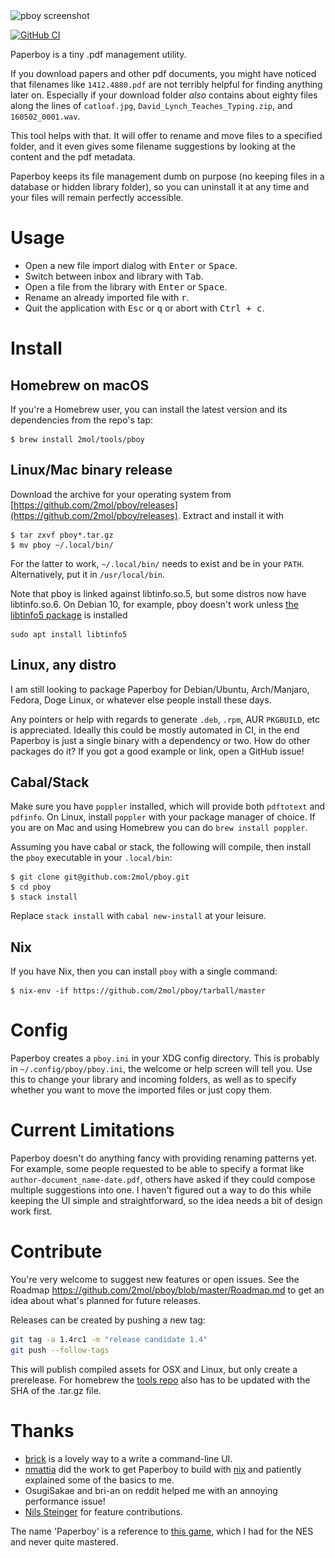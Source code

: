 <img srcset="https://raw.githubusercontent.com/2mol/pboy/master/doc/import.png 1x, https://raw.githubusercontent.com/2mol/pboy/master/doc/import.png 2x" src="https://raw.githubusercontent.com/2mol/pboy/master/doc/import.png" alt="pboy screenshot" />

[![GitHub CI](https://github.com/2mol/pboy/workflows/CI/badge.svg)](https://github.com/2mol/pboy/actions)

Paperboy is a tiny .pdf management utility.

If you download papers and other pdf documents, you might have noticed that filenames like `1412.4880.pdf` are not terribly helpful for finding anything later on. Especially if your download folder _also_ contains about eighty files along the lines of `catloaf.jpg`, `David_Lynch_Teaches_Typing.zip`, and `160502_0001.wav`.

This tool helps with that. It will offer to rename and move files to a specified folder, and it even gives some filename suggestions by looking at the content and the pdf metadata.

Paperboy keeps its file management dumb on purpose (no keeping files in a database or hidden library folder), so you can uninstall it at any time and your files will remain perfectly accessible.

# Usage

- Open a new file import dialog with <kbd>Enter</kbd> or <kbd>Space</kbd>.
- Switch between inbox and library with <kbd>Tab</kbd>.
- Open a file from the library with <kbd>Enter</kbd> or <kbd>Space</kbd>.
- Rename an already imported file with <kbd>r</kbd>.
- Quit the application with <kbd>Esc</kbd> or <kbd>q</kbd> or abort with <kbd>Ctrl + c</kbd>.

# Install

## Homebrew on macOS

If you're a Homebrew user, you can install the latest version and its dependencies from the repo's tap:

```
$ brew install 2mol/tools/pboy
```

## Linux/Mac binary release

Download the archive for your operating system from [https://github.com/2mol/pboy/releases](https://github.com/2mol/pboy/releases). Extract and install it with

```
$ tar zxvf pboy*.tar.gz
$ mv pboy ~/.local/bin/
```

For the latter to work, `~/.local/bin/` needs to exist and be in your `PATH`. Alternatively, put it in `/usr/local/bin`.

Note that pboy is linked against libtinfo.so.5, but some distros now have libtinfo.so.6. On Debian 10, for example, pboy doesn't work unless [the libtinfo5 package](https://packages.debian.org/buster/libtinfo5) is installed

```
sudo apt install libtinfo5
```

## Linux, any distro

I am still looking to package Paperboy for Debian/Ubuntu, Arch/Manjaro, Fedora, Doge Linux, or whatever else people install these days.

Any pointers or help with regards to generate `.deb`, `.rpm`, AUR `PKGBUILD`, etc is appreciated. Ideally this could be mostly automated in CI, in the end Paperboy is just a single binary with a dependency or two. How do other packages do it? If you got a good example or link, open a GitHub issue!

## Cabal/Stack

Make sure you have `poppler` installed, which will provide both `pdftotext` and `pdfinfo`. On Linux, install `poppler` with your package manager of choice. If you are on Mac and using Homebrew you can do `brew install poppler`.

Assuming you have cabal or stack, the following will compile, then install the `pboy` executable in your `.local/bin`:

```
$ git clone git@github.com:2mol/pboy.git
$ cd pboy
$ stack install
```

Replace `stack install` with `cabal new-install` at your leisure.

## Nix

If you have Nix, then you can install `pboy` with a single command:

```
$ nix-env -if https://github.com/2mol/pboy/tarball/master
```

# Config

Paperboy creates a `pboy.ini` in your XDG config directory. This is probably in `~/.config/pboy/pboy.ini`, the welcome or help screen will tell you. Use this to change your library and incoming folders, as well as to specify whether you want to move the imported files or just copy them.

# Current Limitations

Paperboy doesn't do anything fancy with providing renaming patterns yet. For example, some people requested to be able to specify a format like `author-document_name-date.pdf`, others have asked if they could compose multiple suggestions into one. I haven't figured out a way to do this while keeping the UI simple and straightforward, so the idea needs a bit of design work first.

# Contribute

You're very welcome to suggest new features or open issues. See the Roadmap https://github.com/2mol/pboy/blob/master/Roadmap.md to get an idea about what's planned for future releases.

Releases can be created by pushing a new tag:

```bash
git tag -a 1.4rc1 -m "release candidate 1.4"
git push --follow-tags
```

This will publish compiled assets for OSX and Linux, but only create a prerelease. For homebrew the [tools repo](https://github.com/2mol/homebrew-tools) also has to be updated with the SHA of the .tar.gz file.

# Thanks

- [brick](https://github.com/jtdaugherty/brick) is a lovely way to a write a command-line UI.
- [nmattia](https://github.com/nmattia) did the work to get Paperboy to build with [nix](https://github.com/NixOS/nix) and patiently explained some of the basics to me.
- OsugiSakae and bri-an on reddit helped me with an annoying performance issue!
- [Nils Steinger](https://github.com/n-st) for feature contributions.

The name 'Paperboy' is a reference to [this game](https://en.wikipedia.org/wiki/Paperboy_(video_game)), which I had for the NES and never quite mastered.

